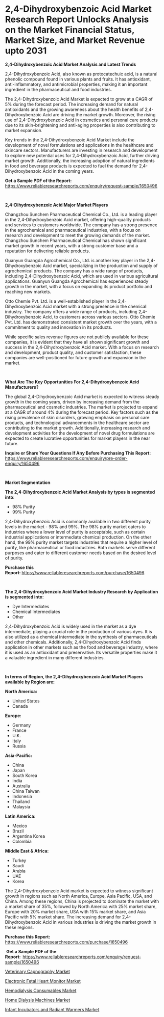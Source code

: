 <p><h1>2,4-Dihydroxybenzoic Acid Market Research Report Unlocks Analysis on the Market Financial Status, Market Size, and Market Revenue upto 2031</h1></p><p><strong>2,4-Dihydroxybenzoic Acid Market Analysis and Latest Trends</strong></p>
<p><p>2,4-Dihydroxybenzoic Acid, also known as protocatechuic acid, is a natural phenolic compound found in various plants and fruits. It has antioxidant, anti-inflammatory, and antimicrobial properties, making it an important ingredient in the pharmaceutical and food industries.</p><p>The 2,4-Dihydroxybenzoic Acid Market is expected to grow at a CAGR of 5% during the forecast period. The increasing demand for natural antioxidants and the growing awareness about the health benefits of 2,4-Dihydroxybenzoic Acid are driving the market growth. Moreover, the rising use of 2,4-Dihydroxybenzoic Acid in cosmetics and personal care products due to its skin-brightening and anti-aging properties is also contributing to market expansion.</p><p>Key trends in the 2,4-Dihydroxybenzoic Acid Market include the development of novel formulations and applications in the healthcare and skincare sectors. Manufacturers are investing in research and development to explore new potential uses for 2,4-Dihydroxybenzoic Acid, further driving market growth. Additionally, the increasing adoption of natural ingredients in food and beverage products is expected to fuel the demand for 2,4-Dihydroxybenzoic Acid in the coming years.</p></p>
<p><strong>Get a Sample PDF of the Report:&nbsp;</strong> <a href="https://www.reliableresearchreports.com/enquiry/request-sample/1650496">https://www.reliableresearchreports.com/enquiry/request-sample/1650496</a></p>
<p>&nbsp;</p>
<p><strong>2,4-Dihydroxybenzoic Acid Major Market Players</strong></p>
<p><p>Changzhou Sunchem Pharmaceutical Chemical Co., Ltd. is a leading player in the 2,4-Dihydroxybenzoic Acid market, offering high-quality products and services to customers worldwide. The company has a strong presence in the agrochemical and pharmaceutical industries, with a focus on research and development to meet the growing demands of the market. Changzhou Sunchem Pharmaceutical Chemical has shown significant market growth in recent years, with a strong customer base and a reputation for delivering reliable products.</p><p>Guanyun Guangda Agrochemical Co., Ltd. is another key player in the 2,4-Dihydroxybenzoic Acid market, specializing in the production and supply of agrochemical products. The company has a wide range of products, including 2,4-Dihydroxybenzoic Acid, which are used in various agricultural applications. Guanyun Guangda Agrochemical has experienced steady growth in the market, with a focus on expanding its product portfolio and reaching new markets.</p><p>Otto Chemie Pvt. Ltd. is a well-established player in the 2,4-Dihydroxybenzoic Acid market with a strong presence in the chemical industry. The company offers a wide range of products, including 2,4-Dihydroxybenzoic Acid, to customers across various sectors. Otto Chemie Pvt. Ltd. has demonstrated consistent market growth over the years, with a commitment to quality and innovation in its products.</p><p>While specific sales revenue figures are not publicly available for these companies, it is evident that they have all shown significant growth and success in the 2,4-Dihydroxybenzoic Acid market. With a focus on research and development, product quality, and customer satisfaction, these companies are well-positioned for future growth and expansion in the market.</p></p>
<p>&nbsp;</p>
<p><strong>What Are The Key Opportunities For 2,4-Dihydroxybenzoic Acid Manufacturers?</strong></p>
<p><p>The global 2,4-Dihydroxybenzoic Acid market is expected to witness steady growth in the coming years, driven by increasing demand from the pharmaceutical and cosmetic industries. The market is projected to expand at a CAGR of around 4% during the forecast period. Key factors such as the rising prevalence of skin disorders, growing emphasis on personal care products, and technological advancements in the healthcare sector are contributing to the market growth. Additionally, increasing research and development activities for the development of novel drug formulations are expected to create lucrative opportunities for market players in the near future.</p></p>
<p><strong>Inquire or Share Your Questions If Any Before Purchasing This Report:</strong> <a href="https://www.reliableresearchreports.com/enquiry/pre-order-enquiry/1650496">https://www.reliableresearchreports.com/enquiry/pre-order-enquiry/1650496</a></p>
<p>&nbsp;</p>
<p><strong>Market Segmentation</strong></p>
<p><strong>The 2,4-Dihydroxybenzoic Acid Market Analysis by types is segmented into:</strong></p>
<p><ul><li>98% Purity</li><li>99% Purity</li></ul></p>
<p><p>2,4-Dihydroxybenzoic Acid is commonly available in two different purity levels in the market - 98% and 99%. The 98% purity market caters to industries where a lower level of purity is acceptable, such as certain industrial applications or intermediate chemical production. On the other hand, the 99% purity market targets industries that require a higher level of purity, like pharmaceutical or food industries. Both markets serve different purposes and cater to different customer needs based on the desired level of purity.</p></p>
<p><strong>Purchase this Report:&nbsp;</strong><a href="https://www.reliableresearchreports.com/purchase/1650496">https://www.reliableresearchreports.com/purchase/1650496</a></p>
<p>&nbsp;</p>
<p><strong>The 2,4-Dihydroxybenzoic Acid Market Industry Research by Application is segmented into:</strong></p>
<p><ul><li>Dye Intermediates</li><li>Chemical Intermediates</li><li>Other</li></ul></p>
<p><p>2,4-Dihydroxybenzoic Acid is widely used in the market as a dye intermediate, playing a crucial role in the production of various dyes. It is also utilized as a chemical intermediate in the synthesis of pharmaceuticals and other chemicals. Additionally, 2,4-Dihydroxybenzoic Acid finds application in other markets such as the food and beverage industry, where it is used as an antioxidant and preservative. Its versatile properties make it a valuable ingredient in many different industries.</p></p>
<p>&nbsp;</p>
<p><strong>In terms of Region, the 2,4-Dihydroxybenzoic Acid Market Players available by Region are:</strong></p>
<p>
    <p> <strong> North America: </strong>
        <ul>
            <li>United States</li>
            <li>Canada</li>
        </ul>
        </p> 
    <p> <strong> Europe: </strong>
        <ul>
            <li>Germany</li>
            <li>France</li>
            <li>U.K.</li>
            <li>Italy</li>
            <li>Russia</li>
        </ul>
        </p> 
    <p> <strong> Asia-Pacific: </strong>
        <ul>
            <li>China</li>
            <li>Japan</li>
            <li>South Korea</li>
            <li>India</li>
            <li>Australia</li>
            <li>China Taiwan</li>
            <li>Indonesia</li>
            <li>Thailand</li>
            <li>Malaysia</li>
        </ul>
        </p> 
    <p> <strong> Latin America: </strong>
        <ul>
            <li>Mexico</li>
            <li>Brazil</li>
            <li>Argentina Korea</li>
            <li>Colombia</li>
        </ul>
        </p> 
    <p> <strong> Middle East & Africa: </strong>
        <ul>
            <li>Turkey</li>
            <li>Saudi</li>
            <li>Arabia</li>
            <li>UAE</li>
            <li>Korea</li>
        </ul>
    </p>
    </p>
<p><p>The 2,4-Dihydroxybenzoic Acid market is expected to witness significant growth in regions such as North America, Europe, Asia Pacific, USA, and China. Among these regions, China is projected to dominate the market with a market share of 35%, followed by North America with 25% market share, Europe with 20% market share, USA with 15% market share, and Asia Pacific with 5% market share. The increasing demand for 2,4-Dihydroxybenzoic Acid in various industries is driving the market growth in these regions.</p></p>
<p><strong>Purchase this Report: </strong><a href="https://www.reliableresearchreports.com/purchase/1650496">https://www.reliableresearchreports.com/purchase/1650496</a></p>
<p>&nbsp;<strong>Get a Sample PDF of the Report:&nbsp;&nbsp;</strong><a href="https://www.reliableresearchreports.com/enquiry/request-sample/1650496">https://www.reliableresearchreports.com/enquiry/request-sample/1650496</a></p>
<p><strong></strong></p>
<p><p><a href="https://medium.com/p/ba3ac9eb6b92/edit">Veterinary Capnography Market</a></p><p><a href="https://medium.com/@adrainratke/electronic-fetal-heart-monitor-market-competitive-analysis-market-trends-and-forecast-to-2031-8c55143b838b">Electronic Fetal Heart Monitor Market</a></p><p><a href="https://medium.com/@adrainratke/hemodialysis-consumables-market-size-cagr-trends-2024-2030-5cd9d6f28592">Hemodialysis Consumables Market</a></p><p><a href="https://medium.com/@adrainratke/home-dialysis-machines-market-the-key-to-successful-business-strategy-forecast-till-2031-097d5578b01c">Home Dialysis Machines Market</a></p><p><a href="https://medium.com/@adrainratke/infant-incubators-and-radiant-warmers-market-trends-forecast-and-competitive-analysis-to-2031-109285e6c2d7">Infant Incubators and Radiant Warmers Market</a></p></p>